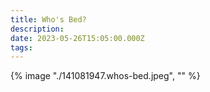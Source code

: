 ```yaml
---
title: Who's Bed?
description: 
date: 2023-05-26T15:05:00.000Z
tags: 
---
```

{% image "./141081947.whos-bed.jpeg", "" %}